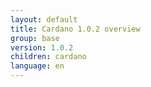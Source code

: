 ```yaml
---
layout: default
title: Cardano 1.0.2 overview
group: base
version: 1.0.2
children: cardano
language: en
---
```

<!-- Reviewed at 42f226733a3d0e92af736f076a9fb1a7388d8da1 -->
